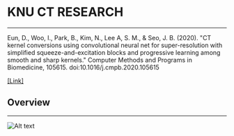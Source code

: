 # KNU CT RESEARCH
--------------------

Eun, D., Woo, I., Park, B., Kim, N., Lee A, S. M., & Seo, J. B. (2020). "CT kernel conversions using convolutional neural net for super-resolution with simplified squeeze-and-excitation blocks and progressive learning among smooth and sharp kernels." Computer Methods and Programs in Biomedicine, 105615. doi:10.1016/j.cmpb.2020.105615

[[Link]](https://www.sciencedirect.com/science/article/abs/pii/S0169260720314486)

## Overview

-------------------

![Alt text](/1-s2.0-S0169260720314486-gr2.jpg)
